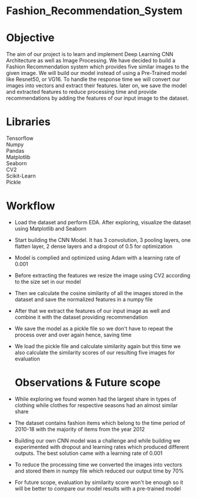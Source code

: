 # Fashion_Recommendation_System

# Objective
The aim of our project is to learn and implement Deep Learning CNN Architecture as well as Image Processing. We have decided to build a Fashion Recommendation system which provides five similar images to the given image. We will build our model instead of using a Pre-Trained model like Resnet50, or VG16. To handle the response time we will convert our images into vectors and extract their features. later on, we save the model and extracted features to reduce processing time and provide recommendations by adding the features of our input image to the dataset. 

# Libraries

Tensorflow  
Numpy  
Pandas  
Matplotlib  
Seaborn  
CV2  
Scikit-Learn  
Pickle  

# Workflow 

* Load the dataset and perform EDA. After exploring, visualize the dataset using Matplotlib and Seaborn
  
* Start building the CNN Model. It has 3 convolution, 3 pooling layers, one flatten layer, 2 dense layers and a dropout of 0.5 for optimization

* Model is complied and optimized using Adam with a learning rate of 0.001

* Before extracting the features we resize the image using CV2 according to the size set in our model

* Then we calculate the cosine similarity of all the images stored in the dataset and save the normalized features in a numpy file

* After that we extract the features of our input image as well and combine it with the dataset providing recommendation

* We save the model as a pickle file so we don't have to repeat the process over and over again hence, saving time

* We load the pickle file and calculate similarity again but this time we also calculate the similarity scores of our resulting five images for evaluation


  # Observations & Future scope

* While exploring we found women had the largest share in types of clothing while clothes for respective seasons had an almost similar share

* The dataset contains fashion items which belong to the time period of 2010-18 with the majority of items from the year 2012
 
* Building our own CNN model was a challenge and while building we experimented with dropout and learning rates which produced different outputs. The best solution came with a learning rate of 0.001
 
* To reduce the processing time we converted the images into vectors and stored them in numpy file which reduced our output time by 70%
 
* For future scope, evaluation by similarity score won't be enough so it will be better to compare our model results with a pre-trained model
